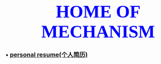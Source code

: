 # <center><font face='微软雅黑' size=50 color=blue>HOME OF MECHANISM</font></center>
### •  [personal resume(个人简历)](post/2021-2-24-resume.md)

